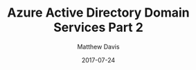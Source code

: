 ---
title: Azure Active Directory Domain Services Part 2
author: Matthew Davis
date: 2017-07-24
excerpt: Setting up Azure Active Directory Domain Services in the Portal
categories: 
    - azure
tags:
    - azure
    - active directory domain services
published: false
---